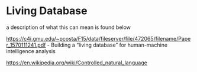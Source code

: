 # Living Database
a description of what this can mean is found below


https://c4i.gmu.edu/~pcosta/F15/data/fileserver/file/472065/filename/Paper_1570111241.pdf - Building a “living database” for human-machine intelligence analysis

https://en.wikipedia.org/wiki/Controlled_natural_language